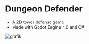 # Dungeon Defender
- A 2D tower defense game
- Made with Godot Engine 4.0 and C#

![grafik](https://github.com/DagobertDev/dungeon-defender/assets/34075591/a3731770-c968-49cb-a78b-57b225387968)
